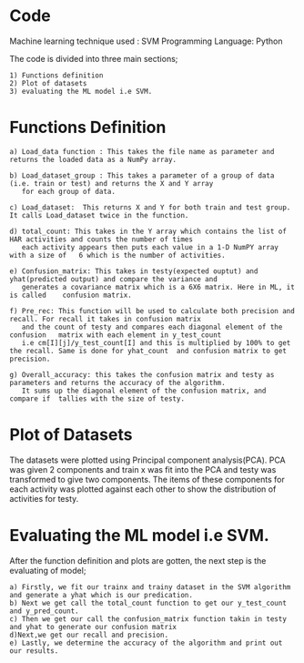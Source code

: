 # Code

Machine learning technique used : SVM
Programming Language: Python

The code is divided into three main sections;

	1) Functions definition
	2) Plot of datasets
	3) evaluating the ML model i.e SVM.

# Functions Definition

	a) Load_data function : This takes the file name as parameter and returns the loaded data as a NumPy array.

	b) Load_dataset_group : This takes a parameter of a group of data (i.e. train or test) and returns the X and Y array
   	   for each group of data.

	c) Load_dataset:  This returns X and Y for both train and test group. It calls Load_dataset twice in the function.

	d) total_count: This takes in the Y array which contains the list of HAR activities and counts the number of times 
	   each activity appears then puts each value in a 1-D NumPY array with a size of  	6 which is the number of activities.

	e) Confusion_matrix: This takes in testy(expected ouptut) and yhat(predicted output) and compare the variance and 
	   generates a covariance matrix which is a 6X6 matrix. Here in ML, it is called 	confusion matrix.

	f) Pre_rec: This function will be used to calculate both precision and recall. For recall it takes in confusion matrix 
	   and the count of testy and compares each diagonal element of the confusion 	matrix with each element in y_test_count 
	   i.e cm[I][j]/y_test_count[I] and this is multiplied by 100% to get the recall. Same is done for yhat_count  and confusion matrix to get precision.

	g) Overall_accuracy: this takes the confusion matrix and testy as parameters and returns the accuracy of the algorithm.
   	   It sums up the diagonal element of the confusion matrix, and compare if 	tallies with the size of testy.


# Plot of Datasets 

The datasets were plotted using Principal component analysis(PCA). PCA was given 2 components and train x was fit into the PCA and testy was 
transformed to give two components. The items of these components for each activity was plotted against each other to show the distribution of activities for testy.




#  Evaluating the ML model i.e SVM.

After the function definition and plots are gotten, the next step is the evaluating of model;

	a) Firstly, we fit our trainx and trainy dataset in the SVM algorithm and generate a yhat which is our predication.
	b) Next we get call the total_count function to get our y_test_count and y_pred_count.
	c) Then we get our call the confusion_matrix function takin in testy and yhat to generate our confusion matrix
	d)Next,we get our recall and precision.
	e) Lastly, we determine the accuracy of the algorithm and print out our results.



